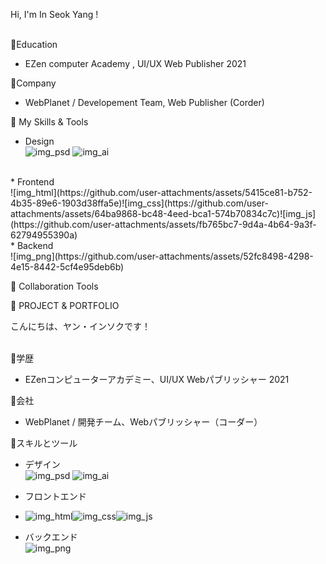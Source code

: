Hi, I'm In Seok Yang ! <br>
<br>


🚀Education
- EZen computer Academy , UI/UX Web Publisher 2021


🚀Company
- WebPlanet / Developement Team, Web Publisher (Corder)
 

🚀 My Skills & Tools
<br>
* Design<br>
![img_psd](https://github.com/user-attachments/assets/75332d5c-cc5a-4663-8882-73eeb3f1e35f) ![img_ai](https://github.com/user-attachments/assets/8c258c00-f45a-4a94-83ff-a67eec00124c)
<br>
* Frontend<br>
![img_html](https://github.com/user-attachments/assets/5415ce81-b752-4b35-89e6-1903d38ffa5e)![img_css](https://github.com/user-attachments/assets/64ba9868-bc48-4eed-bca1-574b70834c7c)![img_js](https://github.com/user-attachments/assets/fb765bc7-9d4a-4b64-9a3f-62794955390a)
<br>
* Backend<br>
![img_png](https://github.com/user-attachments/assets/52fc8498-4298-4e15-8442-5cf4e95deb6b)
<br>
 

🚀 Collaboration Tools


🚀 PROJECT & PORTFOLIO





こんにちは、ヤン・インソクです！<br>
<br>

🚀学歴
- EZenコンピューターアカデミー、UI/UX Webパブリッシャー 2021

🚀会社
- WebPlanet / 開発チーム、Webパブリッシャー（コーダー）

🚀スキルとツール

* デザイン<br>
![img_psd](https://github.com/user-attachments/assets/75332d5c-cc5a-4663-8882-73eeb3f1e35f) ![img_ai](https://github.com/user-attachments/assets/8c258c00-f45a-4a94-83ff-a67eec00124c)


* フロントエンド<br>
* ![img_html](https://github.com/user-attachments/assets/5415ce81-b752-4b35-89e6-1903d38ffa5e)![img_css](https://github.com/user-attachments/assets/64ba9868-bc48-4eed-bca1-574b70834c7c)![img_js](https://github.com/user-attachments/assets/fb765bc7-9d4a-4b64-9a3f-62794955390a)


* バックエンド<br>
![img_png](https://github.com/user-attachments/assets/52fc8498-4298-4e15-8442-5cf4e95deb6b)

     
